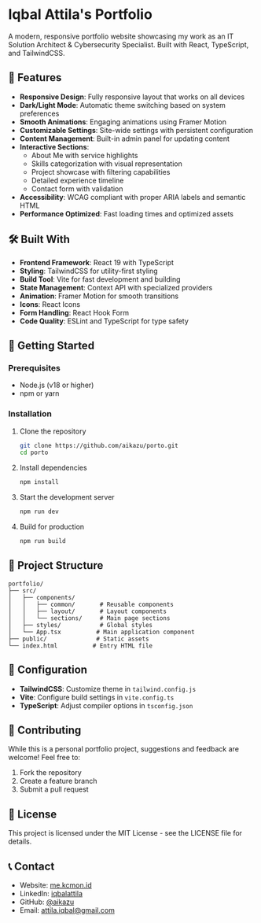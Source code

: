 # Iqbal Attila's Portfolio

A modern, responsive portfolio website showcasing my work as an IT Solution Architect & Cybersecurity Specialist. Built with React, TypeScript, and TailwindCSS.

## 🌟 Features

- **Responsive Design**: Fully responsive layout that works on all devices
- **Dark/Light Mode**: Automatic theme switching based on system preferences
- **Smooth Animations**: Engaging animations using Framer Motion
- **Customizable Settings**: Site-wide settings with persistent configuration
- **Content Management**: Built-in admin panel for updating content
- **Interactive Sections**:
  - About Me with service highlights
  - Skills categorization with visual representation
  - Project showcase with filtering capabilities
  - Detailed experience timeline
  - Contact form with validation
- **Accessibility**: WCAG compliant with proper ARIA labels and semantic HTML
- **Performance Optimized**: Fast loading times and optimized assets

## 🛠️ Built With

- **Frontend Framework**: React 19 with TypeScript
- **Styling**: TailwindCSS for utility-first styling
- **Build Tool**: Vite for fast development and building
- **State Management**: Context API with specialized providers
- **Animation**: Framer Motion for smooth transitions
- **Icons**: React Icons
- **Form Handling**: React Hook Form
- **Code Quality**: ESLint and TypeScript for type safety

## 🚀 Getting Started

### Prerequisites

- Node.js (v18 or higher)
- npm or yarn

### Installation

1. Clone the repository
   ```bash
   git clone https://github.com/aikazu/porto.git
   cd porto
   ```

2. Install dependencies
   ```bash
   npm install
   ```

3. Start the development server
   ```bash
   npm run dev
   ```

4. Build for production
   ```bash
   npm run build
   ```

## 📁 Project Structure

```
portfolio/
├── src/
│   ├── components/
│   │   ├── common/       # Reusable components
│   │   ├── layout/       # Layout components
│   │   └── sections/     # Main page sections
│   ├── styles/           # Global styles
│   └── App.tsx          # Main application component
├── public/              # Static assets
└── index.html          # Entry HTML file
```

## 🔧 Configuration

- **TailwindCSS**: Customize theme in `tailwind.config.js`
- **Vite**: Configure build settings in `vite.config.ts`
- **TypeScript**: Adjust compiler options in `tsconfig.json`

## 🤝 Contributing

While this is a personal portfolio project, suggestions and feedback are welcome! Feel free to:

1. Fork the repository
2. Create a feature branch
3. Submit a pull request

## 📝 License

This project is licensed under the MIT License - see the LICENSE file for details.

## 📞 Contact

- Website: [me.kcmon.id](https://me.kcmon.id)
- LinkedIn: [iqbalattila](https://linkedin.com/in/iqbalattila)
- GitHub: [@aikazu](https://github.com/aikazu)
- Email: attila.iqbal@gmail.com 